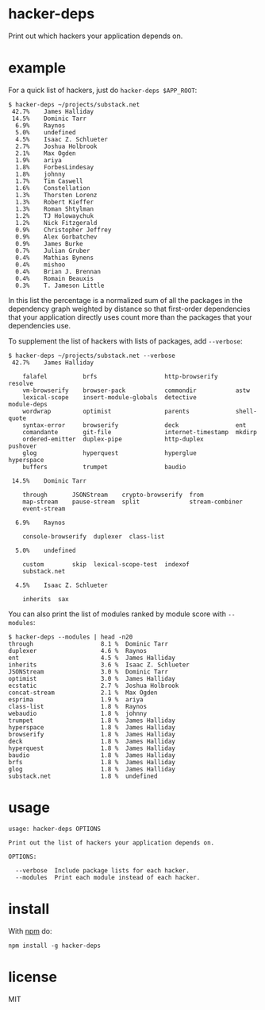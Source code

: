 # hacker-deps

Print out which hackers your application depends on.

# example

For a quick list of hackers, just do `hacker-deps $APP_ROOT`:

```
$ hacker-deps ~/projects/substack.net
 42.7%    James Halliday
 14.5%    Dominic Tarr
  6.9%    Raynos
  5.0%    undefined
  4.5%    Isaac Z. Schlueter
  2.7%    Joshua Holbrook
  2.1%    Max Ogden
  1.9%    ariya
  1.8%    ForbesLindesay
  1.8%    johnny
  1.7%    Tim Caswell
  1.6%    Constellation
  1.3%    Thorsten Lorenz
  1.3%    Robert Kieffer
  1.3%    Roman Shtylman
  1.2%    TJ Holowaychuk
  1.2%    Nick Fitzgerald
  0.9%    Christopher Jeffrey
  0.9%    Alex Gorbatchev
  0.9%    James Burke
  0.7%    Julian Gruber
  0.4%    Mathias Bynens
  0.4%    mishoo
  0.4%    Brian J. Brennan
  0.4%    Romain Beauxis
  0.3%    T. Jameson Little
```

In this list the percentage is a normalized sum of all the packages in the
dependency graph weighted by distance so that first-order dependencies that your
application directly uses count more than the packages that your dependencies
use.

To supplement the list of hackers with lists of packages, add `--verbose`:

```
$ hacker-deps ~/projects/substack.net --verbose
 42.7%    James Halliday

    falafel          brfs                   http-browserify     resolve
    vm-browserify    browser-pack           commondir           astw
    lexical-scope    insert-module-globals  detective           module-deps
    wordwrap         optimist               parents             shell-quote
    syntax-error     browserify             deck                ent
    comandante       git-file               internet-timestamp  mkdirp
    ordered-emitter  duplex-pipe            http-duplex         pushover
    glog             hyperquest             hyperglue           hyperspace
    buffers          trumpet                baudio

 14.5%    Dominic Tarr

    through       JSONStream    crypto-browserify  from
    map-stream    pause-stream  split              stream-combiner
    event-stream

  6.9%    Raynos

    console-browserify  duplexer  class-list

  5.0%    undefined

    custom        skip  lexical-scope-test  indexof
    substack.net

  4.5%    Isaac Z. Schlueter

    inherits  sax
```

You can also print the list of modules ranked by module score with `--modules`:

```
$ hacker-deps --modules | head -n20
through                   8.1 %  Dominic Tarr
duplexer                  4.6 %  Raynos
ent                       4.5 %  James Halliday
inherits                  3.6 %  Isaac Z. Schlueter
JSONStream                3.0 %  Dominic Tarr
optimist                  3.0 %  James Halliday
ecstatic                  2.7 %  Joshua Holbrook
concat-stream             2.1 %  Max Ogden
esprima                   1.9 %  ariya
class-list                1.8 %  Raynos
webaudio                  1.8 %  johnny
trumpet                   1.8 %  James Halliday
hyperspace                1.8 %  James Halliday
browserify                1.8 %  James Halliday
deck                      1.8 %  James Halliday
hyperquest                1.8 %  James Halliday
baudio                    1.8 %  James Halliday
brfs                      1.8 %  James Halliday
glog                      1.8 %  James Halliday
substack.net              1.8 %  undefined
```

# usage

```
usage: hacker-deps OPTIONS

Print out the list of hackers your application depends on.

OPTIONS:

  --verbose  Include package lists for each hacker.
  --modules  Print each module instead of each hacker.

```

# install

With [npm](https://npmjs.org) do:

```
npm install -g hacker-deps
```

# license

MIT
